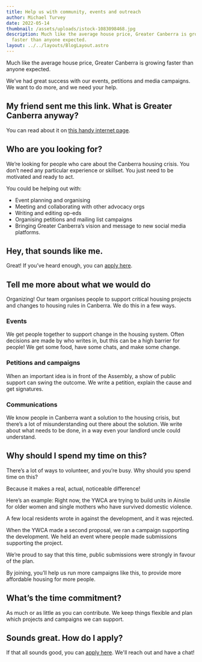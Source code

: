 ```yaml
---
title: Help us with community, events and outreach
author: Michael Turvey
date: 2022-05-14
thumbnail: /assets/uploads/istock-1083098468.jpg
description: Much like the average house price, Greater Canberra is growing
  faster than anyone expected.
layout: ../../layouts/BlogLayout.astro
---
```

Much like the average house price, Greater Canberra is growing faster than anyone expected.

We’ve had great success with our events, petitions and media campaigns. We want to do more, and we need your help.

## My friend sent me this link. What is Greater Canberra anyway?

You can read about it on [this handy internet page](https://www.greatercanberra.org/about/).

## Who are you looking for?

We’re looking for people who care about the Canberra housing crisis. You don’t need any particular experience or skillset. You just need to be motivated and ready to act.

You could be helping out with:

* Event planning and organising
* Meeting and collaborating with other advocacy orgs
* Writing and editing op-eds
* Organising petitions and mailing list campaigns
* Bringing Greater Canberra’s vision and message to new social media platforms.

## Hey, that sounds like me.

Great! If you’ve heard enough, you can [apply here](https://forms.gle/RgkAX2iqKMAiJPVq5).

## Tell me more about what we would do

Organizing! Our team organises people to support critical housing projects and changes to housing rules in Canberra. We do this in a few ways.

### Events

We get people together to support change in the housing system. Often decisions are made by who writes in, but this can be a high barrier for people! We get some food, have some chats, and make some change.

### Petitions and campaigns

When an important idea is in front of the Assembly, a show of public support can swing the outcome. We write a petition, explain the cause and get signatures.

### Communications

We know people in Canberra want a solution to the housing crisis, but there’s a lot of misunderstanding out there about the solution. We write about what needs to be done, in a way even your landlord uncle could understand.

## Why should I spend my time on this?

There’s a lot of ways to volunteer, and you’re busy. Why should you spend time on this?

Because it makes a real, actual, noticeable difference!

Here’s an example: Right now, the YWCA are trying to build units in Ainslie for older women and single mothers who have survived domestic violence.

A few local residents wrote in against the development, and it was rejected.

When the YWCA made a second proposal, we ran a campaign supporting the development. We held an event where people made submissions supporting the project.

We’re proud to say that this time, public submissions were strongly in favour of the plan.

By joining, you’ll help us run more campaigns like this, to provide more affordable housing for more people.

## What’s the time commitment?

As much or as little as you can contribute. We keep things flexible and plan which projects and campaigns we can support.

## Sounds great. How do I apply?

If that all sounds good, you can [apply here](https://forms.gle/RgkAX2iqKMAiJPVq5). We'll reach out and have a chat!